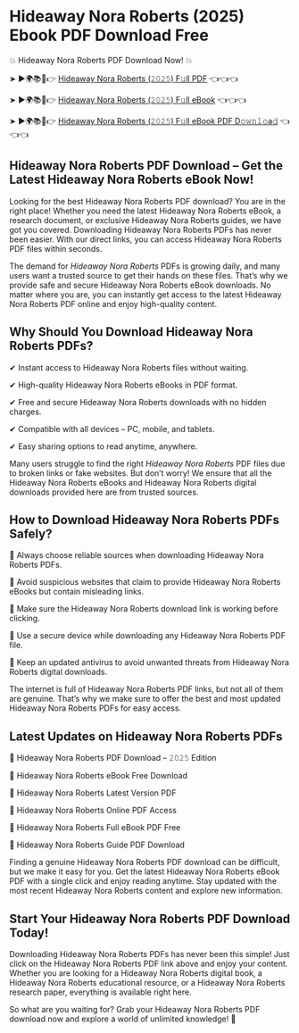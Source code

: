 # Hideaway Nora Roberts (2025) Ebook PDF Download Free

💥 Hideaway Nora Roberts PDF Download Now! 💥

➤ ►🌍📚📱👉 [Hideaway Nora Roberts (𝟸𝟶𝟸𝟻) F𝚞ll PDF](https://getpdf.xyz/hideaway-nora-roberts) 👈👈👈


➤ ►🌍📚📱👉 [Hideaway Nora Roberts (𝟸𝟶𝟸𝟻) F𝚞ll eBook](https://getpdf.xyz/hideaway-nora-roberts) 👈👈👈


➤ ►🌍📚📱👉 [Hideaway Nora Roberts (𝟸𝟶𝟸𝟻) F𝚞ll eBook PDF D𝚘𝚠𝚗𝚕𝚘a𝚍](https://getpdf.xyz/hideaway-nora-roberts) 👈👈👈


## Hideaway Nora Roberts PDF Download – Get the Latest Hideaway Nora Roberts eBook Now!

Looking for the best Hideaway Nora Roberts PDF download? You are in the right place! Whether you need the latest Hideaway Nora Roberts eBook, a research document, or exclusive Hideaway Nora Roberts guides, we have got you covered. Downloading Hideaway Nora Roberts PDFs has never been easier. With our direct links, you can access Hideaway Nora Roberts PDF files within seconds.

The demand for *Hideaway Nora Roberts* PDFs is growing daily, and many users want a trusted source to get their hands on these files. That’s why we provide safe and secure Hideaway Nora Roberts eBook downloads. No matter where you are, you can instantly get access to the latest Hideaway Nora Roberts PDF online and enjoy high-quality content.

## Why Should You Download Hideaway Nora Roberts PDFs?

✔ Instant access to Hideaway Nora Roberts files without waiting.

✔ High-quality Hideaway Nora Roberts eBooks in PDF format.

✔ Free and secure Hideaway Nora Roberts downloads with no hidden charges.

✔ Compatible with all devices – PC, mobile, and tablets.

✔ Easy sharing options to read anytime, anywhere.

Many users struggle to find the right *Hideaway Nora Roberts* PDF files due to broken links or fake websites. But don’t worry! We ensure that all the Hideaway Nora Roberts eBooks and Hideaway Nora Roberts digital downloads provided here are from trusted sources.

## How to Download Hideaway Nora Roberts PDFs Safely?

📌 Always choose reliable sources when downloading Hideaway Nora Roberts PDFs.

📌 Avoid suspicious websites that claim to provide Hideaway Nora Roberts eBooks but contain misleading links.

📌 Make sure the Hideaway Nora Roberts download link is working before clicking.

📌 Use a secure device while downloading any Hideaway Nora Roberts PDF file.

📌 Keep an updated antivirus to avoid unwanted threats from Hideaway Nora Roberts digital downloads.

The internet is full of Hideaway Nora Roberts PDF links, but not all of them are genuine. That’s why we make sure to offer the best and most updated Hideaway Nora Roberts PDFs for easy access.

## Latest Updates on Hideaway Nora Roberts PDFs

🔹 Hideaway Nora Roberts PDF Download – 𝟸𝟶𝟸𝟻 Edition

🔹 Hideaway Nora Roberts eBook Free Download

🔹 Hideaway Nora Roberts Latest Version PDF

🔹 Hideaway Nora Roberts Online PDF Access

🔹 Hideaway Nora Roberts Full eBook PDF Free

🔹 Hideaway Nora Roberts Guide PDF Download

Finding a genuine Hideaway Nora Roberts PDF download can be difficult, but we make it easy for you. Get the latest Hideaway Nora Roberts eBook PDF with a single click and enjoy reading anytime. Stay updated with the most recent Hideaway Nora Roberts content and explore new information.

## Start Your Hideaway Nora Roberts PDF Download Today!

Downloading Hideaway Nora Roberts PDFs has never been this simple! Just click on the Hideaway Nora Roberts PDF link above and enjoy your content. Whether you are looking for a Hideaway Nora Roberts digital book, a Hideaway Nora Roberts educational resource, or a Hideaway Nora Roberts research paper, everything is available right here.

So what are you waiting for? Grab your Hideaway Nora Roberts PDF download now and explore a world of unlimited knowledge! 🚀